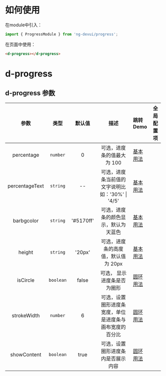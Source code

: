 # 如何使用
在module中引入：
```ts
import { ProgressModule } from 'ng-devui/progress';
```
在页面中使用：
```html
<d-progress></d-progress>
```

# d-progress

## d-progress 参数

|      参数      |   类型    |   默认值    | 描述                                                     | 跳转 Demo                                      |全局配置项| 
| :----------------: | :------------: | :-------: | :-------: | :------------------------------------------------------- | ---------------------------------------------- |
|   percentage   | `number`  |     0     | 可选，进度条的值最大为 100                               | [基本用法](demo#basic-usage) |
| percentageText | `string`  |    --     | 可选，进度条当前值的文字说明比如：'30%' \| '4/5'         | [基本用法](demo#basic-usage) |
|   barbgcolor   | `string`  | '#5170ff' | 可选，进度条的颜色显示，默认为天蓝色                     | [基本用法](demo#basic-usage) |
|     height     | `string`  |  '20px'   | 可选，进度条的高度值，默认值为 20px                      | [基本用法](demo#basic-usage) |
|    isCircle    | `boolean` |   false   | 可选， 显示进度条是否为圈形                              | [圆环用法](demo#circle-usage) |
|  strokeWidth   | `number`  |     6     | 可选，设置圈形进度条宽度，单位是进度条与画布宽度的百分比 | [圆环用法](demo#circle-usage) |
|  showContent    | `boolean` |   true    | 可选，设置圈形进度条内是否展示内容                     | [圆环用法](demo#circle-usage) |
